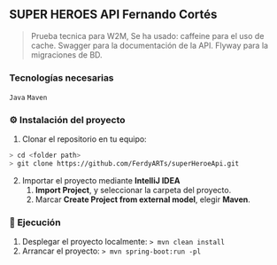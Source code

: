 ## SUPER HEROES API Fernando Cortés
> Prueba tecnica para W2M, Se ha usado:
> caffeine para el uso de cache.
> Swagger para la documentación de la API.
> Flyway para la migraciones de BD. 

### Tecnologías necesarias
`Java` `Maven`

### :gear: Instalación del proyecto
1. Clonar el repositorio en tu equipo:
```sh
> cd <folder path>
> git clone https://github.com/FerdyARTs/superHeroeApi.git
```
2. Importar el proyecto mediante **IntelliJ IDEA**
   1. **Import Project**, y seleccionar la carpeta del proyecto.
   1. Marcar **Create Project from external model**, elegir **Maven**.  
  
### :rocket: Ejecución
1. Desplegar el proyecto localmente: `> mvn clean install`
2. Arrancar el proyecto: `> mvn spring-boot:run -pl `

